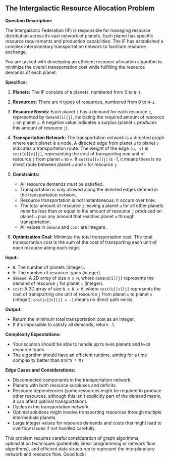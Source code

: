 ## The Intergalactic Resource Allocation Problem

**Question Description:**

The Intergalactic Federation (IF) is responsible for managing resource distribution across its vast network of planets. Each planet has specific resource requirements and production capabilities. The IF has established a complex interplanetary transportation network to facilitate resource exchange.

You are tasked with developing an efficient resource allocation algorithm to minimize the overall transportation cost while fulfilling the resource demands of each planet.

**Specifics:**

1.  **Planets:** The IF consists of `N` planets, numbered from 0 to `N-1`.

2.  **Resources:** There are `M` types of resources, numbered from 0 to `M-1`.

3.  **Resource Needs:** Each planet `i` has a demand for each resource `j`, represented by `demand[i][j]`, indicating the required amount of resource `j` on planet `i`.  A negative value indicates a surplus (planet `i` *produces* this amount of resource `j`).

4.  **Transportation Network:** The transportation network is a directed graph where each planet is a node. A directed edge from planet `u` to planet `v` indicates a transportation route. The weight of the edge `(u, v)` is `cost[u][v][j]`, representing the cost of transporting one unit of resource `j` from planet `u` to `v`. If `cost[u][v][j]` is -1, it means there is no direct route between planet `u` and `v` for resource `j`.

5.  **Constraints:**
    *   All resource demands *must* be satisfied.
    *   Transportation is only allowed along the directed edges defined in the transportation network.
    *   Resource transportation is *not* instantaneous; it occurs over time.
    *   The total amount of resource `j` leaving a planet `u` for all other planets *must* be less than or equal to the amount of resource `j` produced on planet `u` plus any amount that reaches planet `u` through transportation.
    *   All values in `demand` and `cost` are integers.

6.  **Optimization Goal:** Minimize the total transportation cost. The total transportation cost is the sum of the cost of transporting each unit of each resource along each edge.

**Input:**

*   `N`: The number of planets (integer).
*   `M`: The number of resource types (integer).
*   `demand`: A 2D array of size `N x M`, where `demand[i][j]` represents the demand of resource `j` for planet `i` (integer).
*   `cost`: A 3D array of size `N x N x M`, where `cost[u][v][j]` represents the cost of transporting one unit of resource `j` from planet `u` to planet `v` (integer). `cost[u][v][j] = -1` means no direct path exists.

**Output:**

*   Return the minimum total transportation cost as an integer.
*   If it's impossible to satisfy all demands, return `-1`.

**Complexity Expectations:**

*   Your solution should be able to handle up to `N=50` planets and `M=10` resource types.
*   The algorithm should have an efficient runtime, aiming for a time complexity better than `O(N^5 * M)`.

**Edge Cases and Considerations:**

*   Disconnected components in the transportation network.
*   Planets with both resource surpluses and deficits.
*   Resource dependencies (some resources might be required to produce other resources, although this isn't explicitly part of the demand matrix, it can affect optimal transportation).
*   Cycles in the transportation network.
*   Optimal solutions might involve transporting resources through multiple intermediate planets.
*   Large integer values for resource demands and costs that might lead to overflow issues if not handled carefully.

This problem requires careful consideration of graph algorithms, optimization techniques (potentially linear programming or network flow algorithms), and efficient data structures to represent the interplanetary network and resource flow. Good luck!

